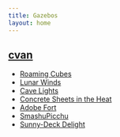 ```yaml
---
title: Gazebos
layout: home
---
```


<section id="cvan" data-section="cvan">
  <div>
    <h2><a href="/cvan">cvan</a></h2>
  </div>
  <div>
    <ul>
      <li><a href="/cvan/roaming_cubes"><span>Roaming Cubes</span></a></li>
      <li><a href="/cvan/lunar_winds"><span>Lunar Winds</span></a></li>
      <li><a href="/cvan/cave_lights"><span>Cave Lights</span></a></li>
      <li><a href="/cvan/concrete_sheets"><span>Concrete Sheets in the Heat</span></a></li>
      <li><a href="/cvan/adobe_fort"><span>Adobe Fort</span></a></li>
      <li><a href="/cvan/smashu_picchu"><span>SmashuPicchu</span></a></li>
      <li><a href="/cvan/sunny_deck_delight"><span>Sunny-Deck Delight</span></a></li>
    </ul>
  </div>
</section>
